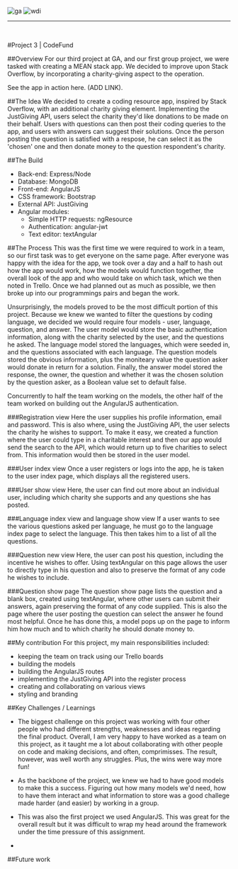 ![ga](https://cloud.githubusercontent.com/assets/20629455/23824362/2c9817c2-066d-11e7-8988-7b1eefc6d628.jpg)
![wdi](https://cloud.githubusercontent.com/assets/20629455/23824363/2ddeaa7e-066d-11e7-8630-f7c890c9f1c1.png)

___
<br>

#Project 3 | CodeFund

##Overview
For our third project at GA, and our first group project, we were tasked with creating a MEAN stack app. We decided to improve upon Stack Overflow, by incorporating a charity-giving aspect to the operation.

See the app in action here. (ADD LINK).

##The Idea
We decided to create a coding resource app, inspired by Stack Overflow, with an additional charity giving element. Implementing the JustGiving API, users select the charity they'd like donations to be made on their behalf. Users with questions can then post their coding queries to the app, and users with answers can suggest their solutions. Once the person posting the question is satisfied with a respose, he can select it as the 'chosen' one and then donate money to the question respondent's charity.

##The Build
* Back-end: Express/Node
* Database: MongoDB
* Front-end: AngularJS
* CSS framework: Bootstrap
* External API: JustGiving
* Angular modules:
	* Simple HTTP requests: ngResource
	* Authentication: angular-jwt
	* Text editor: textAngular

##The Process
This was the first time we were required to work in a team, so our first task was to get everyone on the same page. After everyone was happy with the idea for the app, we took over a day and a half to hash out how the app would work, how the models would function together, the overall look of the app and who would take on which task, which we then noted in Trello. Once we had planned out as much as possible, we then broke up into our programmings pairs and began the work.

Unsurprisingly, the models proved to be the most difficult portion of this project. Because we knew we wanted to filter the questions by coding language, we decided we would require four models - user, language, question, and answer. The user model would store the basic authentication information, along with the charity selected by the user, and the questions he asked. The language model stored the languages, which were seeded in, and the questions associated with each language. The question models stored the obvious information, plus the moniteary value the question asker would donate in return for a solution. Finally, the answer model stored the response, the owner, the question and whether it was the chosen solution by the question asker, as a Boolean value set to default false.

Concurrently to half the team working on the models, the other half of the team worked on building out the AngularJS authentication.

###Registration view
Here the user supplies his profile information, email and password. This is also where, using the JustGiving API, the user selects the charity he wishes to support. To make it easy, we created a function where the user could type in a charitable interest and then our app would send the search to the API, which would return up to five charities to select from. This information would then be stored in the user model.

###User index view
Once a user registers or logs into the app, he is taken to the user index page, which displays all the registered users.

###User show view
Here, the user can find out more about an individual user, including which charity she supports and any questions she has posted.

###Language index view and language show view
If a user wants to see the various questions asked per language, he must go to the language index page to select the language. This then takes him to a list of all the questions.

###Question new view
Here, the user can post his question, including the incentive he wishes to offer. Using textAngular on this page allows the user to directly type in his question and also to preserve the format of any code he wishes to include. 

###Question show page
The question show page lists the question and a blank box, created using textAngular, where other users can submit their answers, again preserving the format of any code supplied. This is also the page where the user posting the question can select the answer he found most helpful. Once he has done this, a model pops up on the page to inform him how much and to which charity he should donate money to.

##My contribution
For this project, my main responsibilities included:

* keeping the team on track using our Trello boards
* building the models
* building the AngularJS routes
* implementing the JustGiving API into the register process
* creating and collaborating on various views
* styling and branding

##Key Challenges / Learnings
- The biggest challenge on this project was working with four other people who had different strengths, weaknesses and ideas regarding the final product. Overall, I am very happy to have worked as a team on this project, as it taught me a lot about collaborating with other people on code and making decisions, and often, comprimisses. The result, however, was well worth any struggles. Plus, the wins were way more fun!

- As the backbone of the project, we knew we had to have good models to make this a success. Figuring out how many models we'd need, how to have them interact and what information to store was a good challege made harder (and easier) by working in a group.

- This was also the first project we used AngularJS. This was great for the overall result but it was difficult to wrap my head around the framework under the time pressure of this assignment.

- 

##Future work
